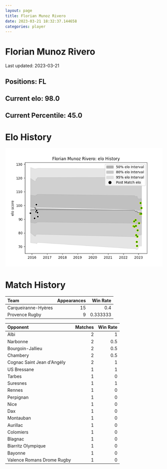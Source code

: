 ```yaml
---  
layout: page  
title: Florian Munoz Rivero  
date: 2023-03-21 18:32:37.144658  
categories: player  
---
```

# Florian Munoz Rivero


Last updated: 2023-03-21
## Positions: FL

## Current elo: 98.0

## Current Percentile: 45.0

# Elo History


![elo history](history_FlorianMunozRivero.png)
# Match History


| Team                |   Appearances |   Win Rate |
|:--------------------|--------------:|-----------:|
| Carqueiranne-Hyères |            15 |   0.4      |
| Provence Rugby      |             9 |   0.333333 |

| Opponent                   |   Matches |   Win Rate |
|:---------------------------|----------:|-----------:|
| Albi                       |         2 |        1   |
| Narbonne                   |         2 |        0.5 |
| Bourgoin-Jallieu           |         2 |        0.5 |
| Chambery                   |         2 |        0.5 |
| Cognac Saint Jean d'Angély |         2 |        1   |
| US Bressane                |         1 |        1   |
| Tarbes                     |         1 |        0   |
| Suresnes                   |         1 |        1   |
| Rennes                     |         1 |        0   |
| Perpignan                  |         1 |        0   |
| Nice                       |         1 |        0   |
| Dax                        |         1 |        0   |
| Montauban                  |         1 |        0   |
| Aurillac                   |         1 |        0   |
| Colomiers                  |         1 |        0   |
| Blagnac                    |         1 |        0   |
| Biarritz Olympique         |         1 |        0   |
| Bayonne                    |         1 |        0   |
| Valence Romans Drome Rugby |         1 |        0   |